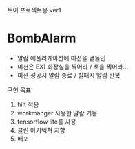 토이 프로젝트용 ver1

# BombAlarm
- 알람 애플리케이션에 미션을 곁들인
- 미션은 EX) 화장실을 찍어라 / 책을 찍어라...
- 미션 성공시 알람 종료 / 실패시 알람 반복

구현 목표
1) hilt 적용
2) workmanger 사용한 알람 기능
3) tensorflow lite를 사용
4) 클린 아키텍쳐 지향
5) 배포
